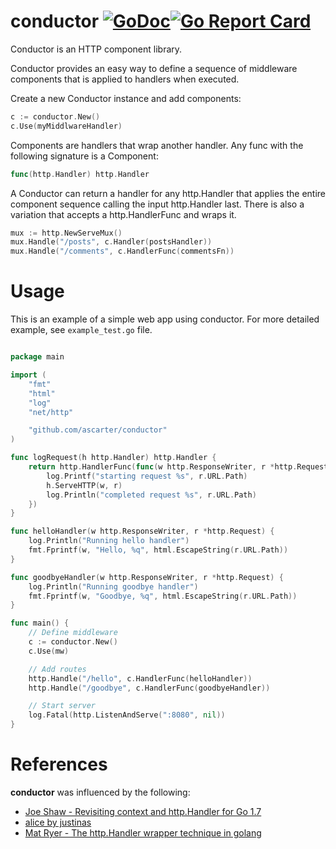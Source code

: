# conductor [![GoDoc](https://godoc.org/github.com/ascarter/conductor?status.svg)](http://godoc.org/github.com/ascarter/conductor)[![Go Report Card](https://goreportcard.com/badge/github.com/ascarter/conductor)](https://goreportcard.com/report/github.com/ascarter/conductor)

Conductor is an HTTP component library.

Conductor provides an easy way to define a sequence of middleware components that is applied to handlers when executed.

Create a new Conductor instance and add components:

```go
c := conductor.New()
c.Use(myMiddlwareHandler)
```

Components are handlers that wrap another handler. Any func with the following
signature is a Component:

```go
func(http.Handler) http.Handler
```

A Conductor can return a handler for any http.Handler that applies the
entire component sequence calling the input http.Handler last. There is also
a variation that accepts a http.HandlerFunc and wraps it.

```go
mux := http.NewServeMux()
mux.Handle("/posts", c.Handler(postsHandler))
mux.Handle("/comments", c.HandlerFunc(commentsFn))
```

# Usage

This is an example of a simple web app using conductor. For more detailed example,
see `example_test.go` file.

```go

package main

import (
	"fmt"
	"html"
	"log"
	"net/http"

	"github.com/ascarter/conductor"
)

func logRequest(h http.Handler) http.Handler {
	return http.HandlerFunc(func(w http.ResponseWriter, r *http.Request) {
		log.Printf("starting request %s", r.URL.Path)
		h.ServeHTTP(w, r)
		log.Println("completed request %s", r.URL.Path)
	})
}

func helloHandler(w http.ResponseWriter, r *http.Request) {
	log.Println("Running hello handler")
	fmt.Fprintf(w, "Hello, %q", html.EscapeString(r.URL.Path))
}

func goodbyeHandler(w http.ResponseWriter, r *http.Request) {
	log.Println("Running goodbye handler")
	fmt.Fprintf(w, "Goodbye, %q", html.EscapeString(r.URL.Path))
}

func main() {
	// Define middleware
	c := conductor.New()
	c.Use(mw)

	// Add routes
	http.Handle("/hello", c.HandlerFunc(helloHandler))
	http.Handle("/goodbye", c.HandlerFunc(goodbyeHandler))

	// Start server
	log.Fatal(http.ListenAndServe(":8080", nil))
}

```

# References

**conductor** was influenced by the following:

* [Joe Shaw - Revisiting context and http.Handler for Go 1.7](https://joeshaw.org/revisiting-context-and-http-handler-for-go-17/)
* [alice by justinas](https://github.com/justinas/alice)
* [Mat Ryer - The http.Handler wrapper technique in golang](https://medium.com/@matryer/the-http-handler-wrapper-technique-in-golang-updated-bc7fbcffa702#.x92zrij2u)
